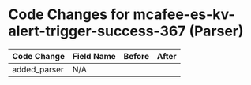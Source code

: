 # Code Changes for mcafee-es-kv-alert-trigger-success-367 (Parser)

| Code Change | Field Name | Before | After |
|-------------|------------|--------|-------|
| added_parser | N/A |  |  |